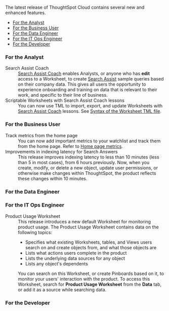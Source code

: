 The latest release of ThoughtSpot Cloud contains several new and enhanced features.

<ul>
<li><a href="{{ site.baseurl }}#may-cloud-analyst">For the Analyst</a></li>
<li><a href="{{ site.baseurl }}#may-cloud-business-user">For the Business User</a></li>
<li><a href="{{ site.baseurl }}#may-cloud-data-engineer">For the Data Engineer</a></li>
<li><a href="{{ site.baseurl }}#may-cloud-it-ops-engineer">For the IT Ops Engineer</a></li>
<li><a href="{{ site.baseurl }}#may-cloud-developer">For the Developer</a></li>
</ul>

<h3><a id="may-cloud-analyst"></a>For the Analyst</h3>

<dl>

<dlentry>
  <dt>Search Assist Coach</dt>
  <dd><a href="{{ site.baseurl }}/admin/ts-cloud/search-assist-coach.html">Search Assist Coach</a> enables Analysts, or anyone who has <strong>edit</strong> access to a Worksheet, to create <a href="{{ site.baseurl }}/admin/ts-cloud/search-assist.html">Search Assist</a> sample queries based on their company data. This gives all users the opportunity to experience onboarding and training on data that is relevant to their work, and specific to their line of business.</dd></dlentry>

  <dlentry>
    <dt>Scriptable Worksheets with Search Assist Coach lessons</dt>
    <dd>You can now use TML to import, export, and update Worksheets with <a href="{{ site.baseurl }}/admin/ts-cloud/search-assist-coach.html">Search Assist Coach</a> lessons. See <a href="{{ site.baseurl }}/admin/ts-cloud/tml.html#syntax-worksheets">Syntax of the Worksheet TML file</a>.</dd></dlentry>

</dl>

<h3><a id="may-cloud-business-user"></a>For the Business User</h3>

<dl>

<dlentry id="home-page-metrics">
<dt>Track metrics from the home page</dt>
<dd>You can now add important metrics to your watchlist and track them from the home page. Refer to <a href="{{ site.baseurl }}/end-user/thoughtspot-one/thoughtspot-one-homepage.html#quick-links">Home page metrics</a>.</dd>
</dlentry>

<dlentry id="latency">
<dt>Improvements in indexing latency for Search Answers</dt>
<dd>This release improves indexing latency to less than 10 minutes (less than 5 in most cases), from 6 hours previously. Now, when you create, modify, or delete a new object, update user permissions, or otherwise make changes within ThoughtSpot, the product reflects these changes within 10 minutes.</dd></dlentry>

</dl>

<h3><a id="may-cloud-data-engineer"></a>For the Data Engineer</h3>

<h3><a id="may-cloud-it-ops-engineer"></a>For the IT Ops Engineer</h3>

<dl>
<dlentry id="product-usage-worksheet">
<dt>Product Usage Worksheet</dt>
<dd>This release introduces a new default Worksheet for monitoring product usage. The Product Usage Worksheet contains data on the following topics:
<ul><li>Specifies what existing Worksheets, tables, and Views users search on and create objects from, and what those objects are</li>
<li>Lists what actions users complete in the product</li>
<li>Lists the underlying data sources for any object</li>
<li>Lists any object's dependents</li></ul>
You can search on this Worksheet, or create Pinboards based on it, to monitor your users' interaction with the product. To access this Worksheet, search for <strong>Product Usage Worksheet</strong> from the <strong>Data</strong> tab, or add it as a source while searching data.</dd></dlentry>
</dl>

<h3><a id="may-cloud-developer"></a>For the Developer</h3>
